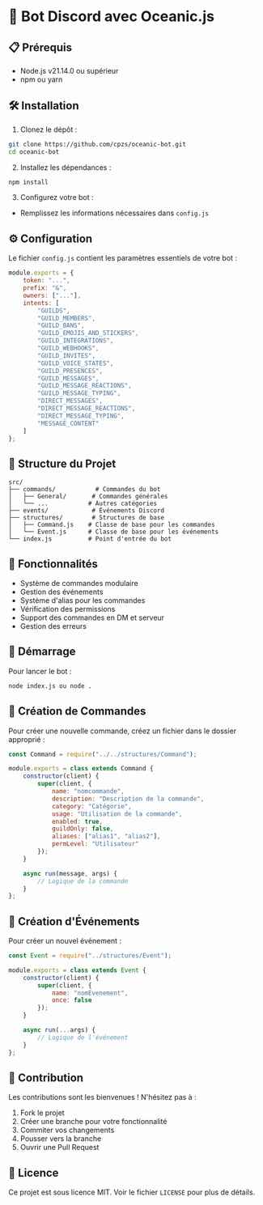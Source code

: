 # 🚀 Bot Discord avec Oceanic.js
## 📋 Prérequis

- Node.js v21.14.0 ou supérieur
- npm ou yarn

## 🛠 Installation

1. Clonez le dépôt :
```bash
git clone https://github.com/cpzs/oceanic-bot.git
cd oceanic-bot
```

2. Installez les dépendances :
```bash
npm install
```

3. Configurez votre bot :
- Remplissez les informations nécessaires dans `config.js`

## ⚙ Configuration

Le fichier `config.js` contient les paramètres essentiels de votre bot :

```javascript
module.exports = {
    token: "...",
    prefix: "&",
    owners: ["..."],
    intents: [
        "GUILDS",
        "GUILD_MEMBERS",
        "GUILD_BANS",
        "GUILD_EMOJIS_AND_STICKERS",
        "GUILD_INTEGRATIONS",
        "GUILD_WEBHOOKS",
        "GUILD_INVITES",
        "GUILD_VOICE_STATES",
        "GUILD_PRESENCES",
        "GUILD_MESSAGES",
        "GUILD_MESSAGE_REACTIONS",
        "GUILD_MESSAGE_TYPING",
        "DIRECT_MESSAGES",
        "DIRECT_MESSAGE_REACTIONS",
        "DIRECT_MESSAGE_TYPING",
        "MESSAGE_CONTENT"
    ]
};
```

## 📁 Structure du Projet

```
src/
├── commands/           # Commandes du bot
│   ├── General/       # Commandes générales
│   └── ...           # Autres catégories
├── events/            # Événements Discord
├── structures/        # Structures de base
│   ├── Command.js    # Classe de base pour les commandes
│   └── Event.js      # Classe de base pour les événements
└── index.js          # Point d'entrée du bot
```

## 🎯 Fonctionnalités

- Système de commandes modulaire
- Gestion des événements
- Système d'alias pour les commandes
- Vérification des permissions
- Support des commandes en DM et serveur
- Gestion des erreurs

## 🚀 Démarrage

Pour lancer le bot :

```bash
node index.js ou node .
```

## 📝 Création de Commandes

Pour créer une nouvelle commande, créez un fichier dans le dossier approprié :

```javascript
const Command = require("../../structures/Command");

module.exports = class extends Command {
    constructor(client) {
        super(client, {
            name: "nomcommande",
            description: "Description de la commande",
            category: "Catégorie",
            usage: "Utilisation de la commande",
            enabled: true,
            guildOnly: false,
            aliases: ["alias1", "alias2"],
            permLevel: "Utilisateur"
        });
    }

    async run(message, args) {
        // Logique de la commande
    }
};
```

## 📝 Création d'Événements

Pour créer un nouvel événement :

```javascript
const Event = require("../structures/Event");

module.exports = class extends Event {
    constructor(client) {
        super(client, {
            name: "nomEvenement",
            once: false
        });
    }

    async run(...args) {
        // Logique de l'événement
    }
};
```

## 🤝 Contribution

Les contributions sont les bienvenues ! N'hésitez pas à :
1. Fork le projet
2. Créer une branche pour votre fonctionnalité
3. Commiter vos changements
4. Pousser vers la branche
5. Ouvrir une Pull Request

## 📄 Licence

Ce projet est sous licence MIT. Voir le fichier `LICENSE` pour plus de détails.
